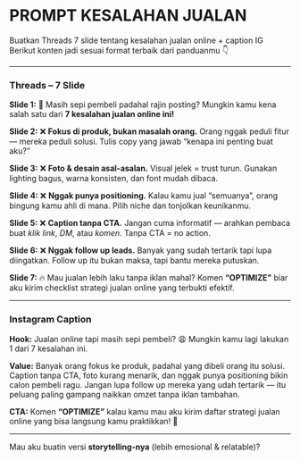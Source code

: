 # PROMPT KESALAHAN JUALAN
Buatkan Threads 7 slide tentang kesalahan jualan online + caption IG
Berikut konten jadi sesuai format terbaik dari panduanmu 👇

---

### **Threads – 7 Slide**

**Slide 1:**
🚫 Masih sepi pembeli padahal rajin posting? Mungkin kamu kena salah satu dari **7 kesalahan jualan online ini!**

**Slide 2:**
❌ **Fokus di produk, bukan masalah orang.**
Orang nggak peduli fitur — mereka peduli solusi. Tulis copy yang jawab “kenapa ini penting buat aku?”

**Slide 3:**
❌ **Foto & desain asal-asalan.**
Visual jelek = trust turun.
Gunakan lighting bagus, warna konsisten, dan font mudah dibaca.

**Slide 4:**
❌ **Nggak punya positioning.**
Kalau kamu jual “semuanya”, orang bingung kamu ahli di mana. Pilih niche dan tonjolkan keunikanmu.

**Slide 5:**
❌ **Caption tanpa CTA.**
Jangan cuma informatif — arahkan pembaca buat *klik link*, *DM*, atau *komen*. Tanpa CTA = no action.

**Slide 6:**
❌ **Nggak follow up leads.**
Banyak yang sudah tertarik tapi lupa diingatkan. Follow up itu bukan maksa, tapi bantu mereka putuskan.

**Slide 7:**
🔥 Mau jualan lebih laku tanpa iklan mahal?
Komen **“OPTIMIZE”** biar aku kirim checklist strategi jualan online yang terbukti efektif.

---

### **Instagram Caption**

**Hook:**
Jualan online tapi masih sepi pembeli? 😩
Mungkin kamu lagi lakukan 1 dari 7 kesalahan ini.

**Value:**
Banyak orang fokus ke produk, padahal yang dibeli orang itu solusi.
Caption tanpa CTA, foto kurang menarik, dan nggak punya positioning bikin calon pembeli ragu.
Jangan lupa follow up mereka yang udah tertarik — itu peluang paling gampang naikkan omzet tanpa iklan tambahan.

**CTA:**
Komen **“OPTIMIZE”** kalau kamu mau aku kirim daftar strategi jualan online yang bisa langsung kamu praktikkan! 🚀

---

Mau aku buatin versi **storytelling-nya** (lebih emosional & relatable)?
